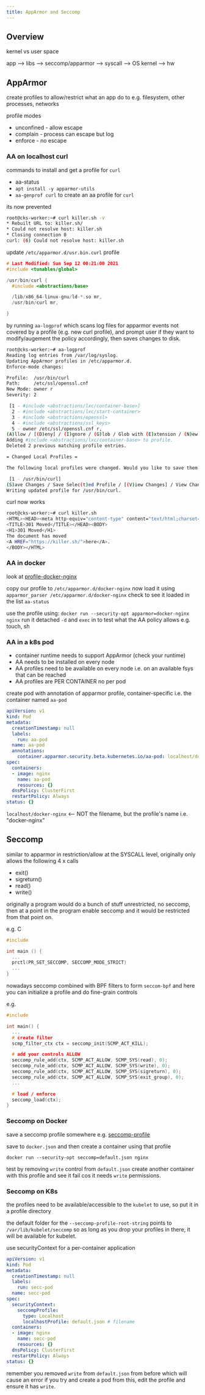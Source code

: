 ```yaml
---
title: AppArmor and Seccomp
---
```


## Overview

kernel vs user space

app --> libs --> seccomp/apparmor --> syscall --> OS kernel --> hw

## AppArmor

create profiles to allow/restrict what an app do to e.g. filesystem, other processes, networks

profile modes

- unconfined - allow escape
- complain - process can escape but log
- enforce - no escape

### AA on localhost curl

commands to install and get a profile for `curl`

- aa-status
- `apt install -y apparmor-utils`
- `aa-genprof curl` to create an aa profile for `curl`

its now prevented

```bash
root@cks-worker:~# curl killer.sh -v
* Rebuilt URL to: killer.sh/
* Could not resolve host: killer.sh
* Closing connection 0
curl: (6) Could not resolve host: killer.sh
```

update `/etc/apparmor.d/usr.bin.curl` profile

```c
# Last Modified: Sun Sep 12 00:21:00 2021
#include <tunables/global>

/usr/bin/curl {
  #include <abstractions/base>

  /lib/x86_64-linux-gnu/ld-*.so mr,
  /usr/bin/curl mr,

}
```

by running `aa-logprof` which scans log files for apparmor events not covered by a profile (e.g. new curl profile), and prompt user if they want to modify/augement the policy accordingly, then saves changes to disk.

```bash
root@cks-worker:~# aa-logprof 
Reading log entries from /var/log/syslog.
Updating AppArmor profiles in /etc/apparmor.d.
Enforce-mode changes:

Profile:  /usr/bin/curl
Path:     /etc/ssl/openssl.cnf
New Mode: owner r
Severity: 2

 [1 - #include <abstractions/lxc/container-base>]
  2 - #include <abstractions/lxc/start-container> 
  3 - #include <abstractions/openssl> 
  4 - #include <abstractions/ssl_keys> 
  5 - owner /etc/ssl/openssl.cnf r, 
(A)llow / [(D)eny] / (I)gnore / (G)lob / Glob with (E)xtension / (N)ew / Audi(t) / (O)wner permissions off / Abo(r)t / (F)inish
Adding #include <abstractions/lxc/container-base> to profile.
Deleted 2 previous matching profile entries.

= Changed Local Profiles =

The following local profiles were changed. Would you like to save them?

 [1 - /usr/bin/curl]
(S)ave Changes / Save Selec(t)ed Profile / [(V)iew Changes] / View Changes b/w (C)lean profiles / Abo(r)t
Writing updated profile for /usr/bin/curl.
```

curl now works

```bash
root@cks-worker:~# curl killer.sh
<HTML><HEAD><meta http-equiv="content-type" content="text/html;charset=utf-8">
<TITLE>301 Moved</TITLE></HEAD><BODY>
<H1>301 Moved</H1>
The document has moved
<A HREF="https://killer.sh/">here</A>.
</BODY></HTML>
```

### AA in docker

look at [profile-docker-nginx](../CKS/cks-course-environment/course-content/system-hardening/kernel-hardening-tools/apparmor/profile-docker-nginx)

copy our profile to `/etc/apparmor.d/docker-nginx`
now load it using `apparmor_parser /etc/apparmor.d/docker-nginx`
check to see it loaded in the list `aa-status`

use the profile using: `docker run --security-opt apparmor=docker-nginx nginx`
run it detached `-d` and `exec` in to test what the AA policy allows e.g. touch, sh

### AA in a k8s pod

- container runtime needs to support AppArmor (check your runtime)
- AA needs to be installed on every node
- AA profiles need to be available on every node i.e. on an available fsys that can be reached
- AA profiles are PER CONTAINER no per pod

create pod with annotation of apparmor profile, container-specific i.e. the container named `aa-pod`

```yaml
apiVersion: v1
kind: Pod
metadata:
  creationTimestamp: null
  labels:
    run: aa-pod
  name: aa-pod
  annotations:
    container.apparmor.security.beta.kubernetes.io/aa-pod: localhost/docker-nginx
spec:
  containers:
  - image: nginx
    name: aa-pod
    resources: {}
  dnsPolicy: ClusterFirst
  restartPolicy: Always
status: {}
```

`localhost/docker-nginx` <-- NOT the filename, but the profile's name i.e. "docker-nginx"

## Seccomp

similar to apparmor in restriction/allow at the SYSCALL level, originally only allows the following 4 x calls

- exit()
- sigreturn()
- read()
- write()

originally a program would do a bunch of stuff unrestricted, no seccomp, then at a point in the program enable seccomp and it would be restricted from that point on.

e.g. C

```C
#include

int main () {
  ...
  prctl(PR_SET_SECCOMP, SECCOMP_MODE_STRICT)
  ...
}
```

nowadays seccomp combined with BPF filters to form `seccom-bpf` and here you can initialize a profile and do fine-grain controls

e.g.

```C
#include

int main() {
  ...
  # create filter
  scmp_filter_ctx ctx = seccomp_init(SCMP_ACT_KILL);

  # add your controls ALLOW
  seccomp_rule_add(ctx, SCMP_ACT_ALLOW, SCMP_SYS(read), 0);
  seccomp_rule_add(ctx, SCMP_ACT_ALLOW, SCMP_SYS(write), 0);
  seccomp_rule_add(ctx, SCMP_ACT_ALLOW, SCMP_SYS(sigreturn), 0);
  seccomp_rule_add(ctx, SCMP_ACT_ALLOW, SCMP_SYS(exit_group), 0);
  ...

  # load / enforce
  seccomp_load(ctx);
}
```

### Seccomp on Docker

save a seccomp profile somewhere e.g. [seccomp-profile](cks-course-environment/course-content/system-hardening/kernel-hardening-tools/seccomp/profile-docker-nginx.json)

save to `docker.json` and then create a container using that profile

`docker run --security-opt seccomp=default.json nginx`

test by removing `write` control from `default.json` create another container with this profile and see it fail cos it needs `write` permissions.

### Seccomp on K8s

the profiles need to be available/accessible to the `kubelet` to use, so put it in a profile directory

the default folder for the `--seccomp-profile-root-string` points to `/var/lib/kubelet/seccomp` so as long as you drop your profiles in there, it will be available for kubelet.

use securityContext for a per-container application

```yaml
apiVersion: v1
kind: Pod
metadata:
  creationTimestamp: null
  labels:
    run: secc-pod
  name: secc-pod
spec:
  securityContext:
    seccompProfile:
      type: Localhost
      localhostProfile: default.json # filename
  containers:
  - image: nginx
    name: secc-pod
    resources: {}
  dnsPolicy: ClusterFirst
  restartPolicy: Always
status: {}
```

remember you removed `write` from `default.json` from before which will cause an error if you try and create a pod from this, edit the profile and ensure it has `write`.
